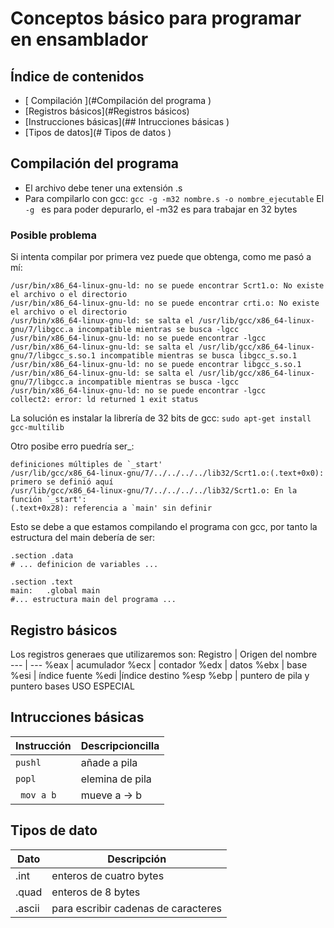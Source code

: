 # Conceptos básico para programar en ensamblador   

## Índice de contenidos  
- [ Compilación ](#Compilación del programa )  
- [Registros básicos](#Registros básicos)
- [Instrucciones básicas](## Intrucciones básicas )  
- [Tipos de datos](# Tipos de datos )


## Compilación del programa  
- El archivo debe tener una extensión .s 
- Para compilarlo con gcc: `gcc -g -m32 nombre.s -o nombre_ejecutable`
El `-g ` es para poder depurarlo, el -m32 es para trabajar en 32 bytes  


### Posible problema  

Si intenta compilar por primera vez puede que obtenga, como me pasó a mí: 
```shell
/usr/bin/x86_64-linux-gnu-ld: no se puede encontrar Scrt1.o: No existe el archivo o el directorio
/usr/bin/x86_64-linux-gnu-ld: no se puede encontrar crti.o: No existe el archivo o el directorio
/usr/bin/x86_64-linux-gnu-ld: se salta el /usr/lib/gcc/x86_64-linux-gnu/7/libgcc.a incompatible mientras se busca -lgcc
/usr/bin/x86_64-linux-gnu-ld: no se puede encontrar -lgcc
/usr/bin/x86_64-linux-gnu-ld: se salta el /usr/lib/gcc/x86_64-linux-gnu/7/libgcc_s.so.1 incompatible mientras se busca libgcc_s.so.1
/usr/bin/x86_64-linux-gnu-ld: no se puede encontrar libgcc_s.so.1
/usr/bin/x86_64-linux-gnu-ld: se salta el /usr/lib/gcc/x86_64-linux-gnu/7/libgcc.a incompatible mientras se busca -lgcc
/usr/bin/x86_64-linux-gnu-ld: no se puede encontrar -lgcc
collect2: error: ld returned 1 exit status
```

La solución es instalar la librería de 32 bits de gcc: 
`sudo apt-get install gcc-multilib` 

Otro posibe erro puedría ser_: 
 ```shell
 definiciones múltiples de `_start'
/usr/lib/gcc/x86_64-linux-gnu/7/../../../../lib32/Scrt1.o:(.text+0x0): primero se definió aquí
/usr/lib/gcc/x86_64-linux-gnu/7/../../../../lib32/Scrt1.o: En la función `_start':
(.text+0x28): referencia a `main' sin definir

```
Esto se debe a que estamos compilando el programa con gcc, por tanto la estructura del main debería de ser: 
```assembler
.section .data
# ... definicion de variables ...

.section .text
main:	.global main
#... estructura main del programa ... 
```

## Registro básicos  
Los registros generaes que utilizaremos son:
Registro | Origen del nombre  
--- | --- 
%eax | acumulador
%ecx | contador
%edx | datos
%ebx | base
%esi | índice fuente
%edi |índice destino
%esp %ebp | puntero de pila y puntero bases USO ESPECIAL


## Intrucciones básicas 

Instrucción | Descripcioncilla  
--- | ---  
`pushl` | añade a pila  
`popl`| elemina de pila   
` mov a b` | mueve a -> b  

## Tipos de dato  

Dato | Descripción 
--- | --- 
.int | enteros de cuatro bytes  
.quad | enteros de 8 bytes  
.ascii | para escribir cadenas de caracteres  

